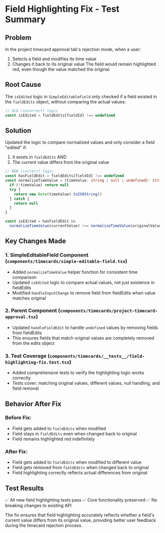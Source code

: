 # Field Highlighting Fix - Test Summary

## Problem
In the project timecard approval tab's rejection mode, when a user:
1. Selects a field and modifies its time value
2. Changes it back to its original value
The field would remain highlighted red, even though the value matched the original.

## Root Cause
The `isEdited` logic in `SimpleEditableField` only checked if a field existed in the `fieldEdits` object, without comparing the actual values:

```typescript
// OLD (incorrect) logic
const isEdited = fieldEdits[fieldId] !== undefined
```

## Solution
Updated the logic to compare normalized values and only consider a field "edited" if:
1. It exists in `fieldEdits` AND
2. The current value differs from the original value

```typescript
// NEW (correct) logic
const hasFieldEdit = fieldEdits[fieldId] !== undefined
const normalizeTimeValue = (timeValue: string | null | undefined): string | null => {
  if (!timeValue) return null
  try {
    return new Date(timeValue).toISOString()
  } catch {
    return null
  }
}

const isEdited = hasFieldEdit && 
  normalizeTimeValue(currentValue) !== normalizeTimeValue(originalValue)
```

## Key Changes Made

### 1. SimpleEditableField Component (`components/timecards/simple-editable-field.tsx`)
- Added `normalizeTimeValue` helper function for consistent time comparison
- Updated `isEdited` logic to compare actual values, not just existence in fieldEdits
- Modified `handleInputChange` to remove field from fieldEdits when value matches original

### 2. Parent Component (`components/timecards/project-timecard-approval.tsx`)
- Updated `handleFieldEdit` to handle `undefined` values by removing fields from fieldEdits
- This ensures fields that match original values are completely removed from the edits object

### 3. Test Coverage (`components/timecards/__tests__/field-highlighting-fix.test.tsx`)
- Added comprehensive tests to verify the highlighting logic works correctly
- Tests cover: matching original values, different values, null handling, and field removal

## Behavior After Fix

### Before Fix:
- Field gets added to `fieldEdits` when modified
- Field stays in `fieldEdits` even when changed back to original
- Field remains highlighted red indefinitely

### After Fix:
- Field gets added to `fieldEdits` when modified to different value
- Field gets removed from `fieldEdits` when changed back to original
- Field highlighting correctly reflects actual differences from original

## Test Results
✅ All new field highlighting tests pass
✅ Core functionality preserved
✅ No breaking changes to existing API

The fix ensures that field highlighting accurately reflects whether a field's current value differs from its original value, providing better user feedback during the timecard rejection process.